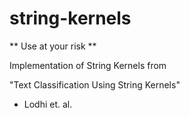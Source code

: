 string-kernels
==============
** Use at your risk **

Implementation of String Kernels from 

"Text Classification Using String Kernels" 
- Lodhi et. al.



